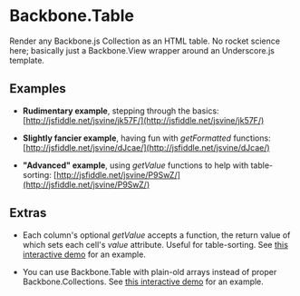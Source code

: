 # Backbone.Table

Render any Backbone.js Collection as an HTML table. No rocket science here; basically just a Backbone.View wrapper around an Underscore.js template. 


## Examples

- __Rudimentary example__, stepping through the basics: [http://jsfiddle.net/jsvine/jk57F/](http://jsfiddle.net/jsvine/jk57F/)

- __Slightly fancier example__, having fun with *getFormatted* functions: [http://jsfiddle.net/jsvine/dJcae/](http://jsfiddle.net/jsvine/dJcae/)

- __"Advanced" example__, using *getValue* functions to help with table-sorting: [http://jsfiddle.net/jsvine/P9SwZ/](http://jsfiddle.net/jsvine/P9SwZ/)


## Extras

- Each column's optional *getValue* accepts a function, the return value of which sets each cell's *value* attribute. Useful for table-sorting. See [this interactive demo](http://jsfiddle.net/jsvine/P9SwZ/) for an example.

- You can use Backbone.Table with plain-old arrays instead of proper Backbone.Collections. See [this interactive demo](http://jsfiddle.net/jsvine/gqsd8/) for an example.
